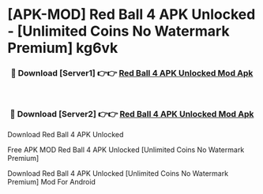 # [APK-MOD] Red Ball 4 APK Unlocked - [Unlimited Coins No Watermark Premium] kg6vk



<div align="center">
<h3>🔴 Download [Server1] 👉👉 <a href="https://momento.my/?title=Red_Ball_4_APK_Unlocked">Red Ball 4 APK Unlocked Mod Apk</a></h3><br>

<h3>🔴 Download [Server2] 👉👉 <a href="https://momento.my/?title=Red_Ball_4_APK_Unlocked">Red Ball 4 APK Unlocked Mod Apk</a></h3>
</div>



Download Red Ball 4 APK Unlocked 

Free APK MOD Red Ball 4 APK Unlocked [Unlimited Coins No Watermark Premium]

Download Red Ball 4 APK Unlocked [Unlimited Coins No Watermark Premium] Mod For Android
